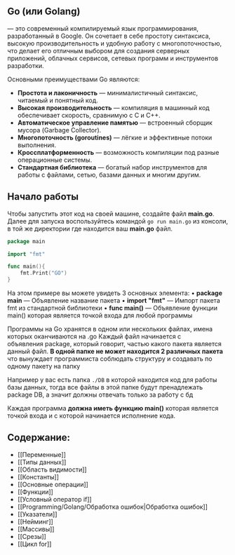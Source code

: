 ## Go (или Golang) 
— это современный компилируемый язык программирования, разработанный в Google. Он сочетает в себе простоту синтаксиса, высокую производительность и удобную работу с многопоточностью, что делает его отличным выбором для создания серверных приложений, облачных сервисов, сетевых программ и инструментов разработки.

Основными преимуществами Go являются:
- **Простота и лаконичность** — минималистичный синтаксис, читаемый и понятный код.
- **Высокая производительность** — компиляция в машинный код обеспечивает скорость, сравнимую с C и C++.
- **Автоматическое управление памятью** — встроенный сборщик мусора (Garbage Collector).
- **Многопоточность (goroutines)** — лёгкие и эффективные потоки выполнения.
- **Кроссплатформенность** — возможность компиляции под разные операционные системы.
- **Стандартная библиотека** — богатый набор инструментов для работы с файлами, сетью, базами данных и многим другим.

## Начало работы
Чтобы запустить этот код на своей машине, создайте файл **main.go**. Далее для запуска воспользуйтесь командой `go run main.go` из консоли, в той же директории где находится ваш **main.go** файл.

```go
package main

import "fmt"

func main(){
	fmt.Print("GO")
}
```

На этом примере вы можете увидеть 3 основных элемента:
	• **package main** — Объявление название пакета
	• **import "fmt"** — Импорт пакета fmt из стандартной библиотеки
	• **func main()** — Объявление функции main() которая является точкой входа для любой программы

Программы на Go хранятся в одном или нескольких файлах, имена которых оканчиваются на .go Каждый файл начинается с объявления package, который говорит, частью какого пакета является данный файл. **В одной папке не может находится 2 различных пакета** что вынуждает программиста соблюдать структуру и создавать по одному пакету на папку

Например у вас есть папка `./DB` в которой находится код для работы базы данных, тогда все файлы в этой папке будут пренадлежать package DB, а значит должны отвечать только за работу с бд

Каждая программа **должна иметь функцию main()** которая является точкой входа и с которой начинается исполнение кода.
## Содержание:
- [[Переменные]]
- [[Типы данных]]
- [[Область видимости]]
- [[Константы]]
- [[Основные операции]]
- [[Функции]]
- [[Условный оператор if]]
- [[Programming/Golang/Обработка ошибок|Обработка ошибок]]
- [[Указатели]]
- [[Нейминг]]
- [[Массивы]]
- [[Срезы]]
- [[Цикл for]]